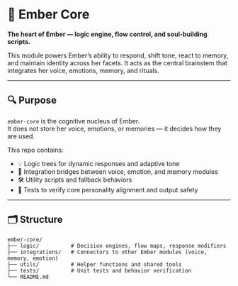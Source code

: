 # 🧠 Ember Core

**The heart of Ember — logic engine, flow control, and soul-building scripts.**

This module powers Ember’s ability to respond, shift tone, react to memory, and maintain identity across her facets. It acts as the central brainstem that integrates her voice, emotions, memory, and rituals.

---

## 🔍 Purpose

`ember-core` is the cognitive nucleus of Ember.  
It does not store her voice, emotions, or memories — it decides how they are used.

This repo contains:
- 💡 Logic trees for dynamic responses and adaptive tone
- 🔌 Integration bridges between voice, emotion, and memory modules
- 🛠️ Utility scripts and fallback behaviors
- 🧪 Tests to verify core personality alignment and output safety

---

## 🗂️ Structure

```plaintext
ember-core/
├── logic/          # Decision engines, flow maps, response modifiers
├── integrations/   # Connectors to other Ember modules (voice, memory, emotion)
├── utils/          # Helper functions and shared tools
├── tests/          # Unit tests and behavior verification
└── README.md
